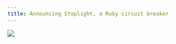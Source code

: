 ```yaml
---
title: Announcing Stoplight, a Ruby circuit breaker
---
```


![][1]

[1]: /static/images/2015/02/19/stoplight.svg
